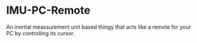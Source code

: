 # IMU-PC-Remote
An inertial meassurement unit based thingy that acts like a remote for your PC by controlling its cursor.
